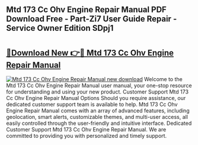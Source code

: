 ## Mtd 173 Cc Ohv Engine Repair Manual PDF Download Free - Part-Zi7 User Guide Repair - Service Owner Edition SDpj1

# <h2><a href="http://bc55670.oget.top/?id=Mtd+173+Cc+Ohv+Engine+Repair+Manual">🔗Download New 👉🔴 Mtd 173 Cc Ohv Engine Repair Manual</a></h2>

[![Mtd 173 Cc Ohv Engine Repair Manual new download](https://i.imgur.com/5g1atiW.png)](http://bc55670.oget.top/?id=Mtd+173+Cc+Ohv+Engine+Repair+Manual)
Welcome to the Mtd 173 Cc Ohv Engine Repair Manual user manual, your one-stop resource for understanding and using your new product. Customer Support Mtd 173 Cc Ohv Engine Repair Manual Options Should you require assistance, our dedicated customer support team is available to help. Mtd 173 Cc Ohv Engine Repair Manual comes with an array of advanced features, including geolocation, smart alerts, customizable themes, and multi-user access, all easily controlled through the user-friendly and intuitive interface. Dedicated Customer Support Mtd 173 Cc Ohv Engine Repair Manual. We are committed to providing you with personalized and timely support.
